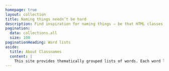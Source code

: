 ```yaml
---
homepage: true
layout: collection
title: Naming things needn’t be hard
description: Find inspiration for naming things – be that HTML classes, CSS properties or JavaScript functions – using these lists of useful words.
pagination:
  data: collections.all
  size: 100
paginationHeading: Word lists
aside:
  title: About Classnames
  content: |
    This site provides thematically grouped lists of words. Each word links to a dictionary definition on [Wordnik](https://www.wordnik.com) where you can learn more about its meaning, usage and related words.
---
```

